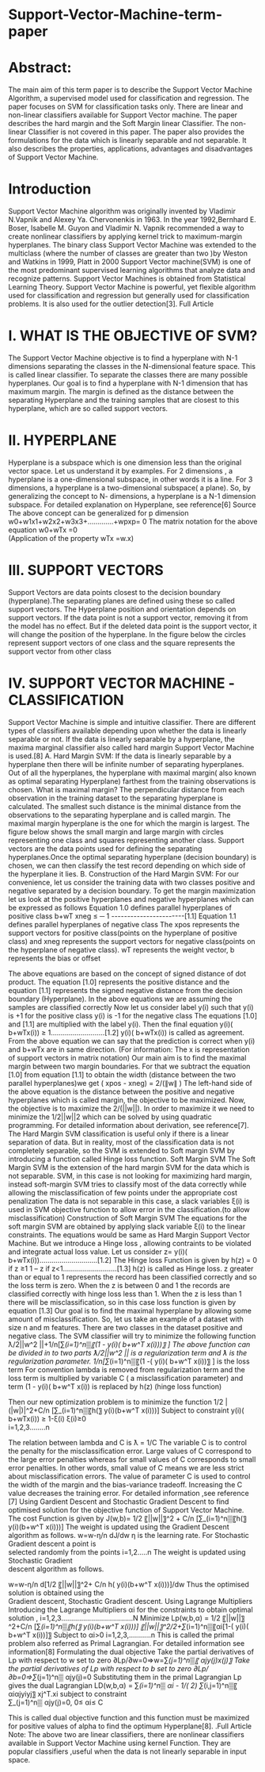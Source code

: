 # Support-Vector-Machine-term-paper
# Abstract: 
The main aim of this term paper is to describe the Support Vector Machine Algorithm, a supervised model used for classification and regression. The paper focuses on SVM for classification tasks only. There are linear and non-linear classifiers available for Support Vector machine. The paper  describes the hard margin and the Soft Margin linear Classifier. The non-linear Classifier is not covered in this paper. The paper also provides the formulations for the data which is linearly separable and not separable. It also describes the properties, applications, advantages and disadvantages of Support Vector Machine.
# Introduction
Support Vector Machine algorithm was originally invented by Vladimir N.Vapnik and Alexey Ya. Chervonenkis in 1963.  In the year 1992,Bernhard E. Boser, Isabelle M. Guyon and Vladimir N. Vapnik  recommended a way to create nonlinear classifiers by applying kernel trick to maximum-margin hyperplanes. The binary class Support Vector Machine was extended to the multiclass (where the number of classes are greater than two )by Weston and Watkins in 1999, Platt in  2000
Support Vector machine(SVM)  is one of the most predominant supervised learning algorithms that analyze data and recognize patterns. Support Vector Machines is obtained from Statistical Learning Theory. Support Vector Machine is powerful, yet flexible algorithm used for classification and regression but generally used for classification problems. It is also used for the outlier detection[3]. Full Article
# I.	WHAT IS THE OBJECTIVE OF SVM?
The Support Vector Machine objective is to find a hyperplane with N-1 dimensions separating the  classes in the N-dimensional feature space. This is called linear classifier. To separate the classes there are many possible hyperplanes. Our goal is to find a hyperplane with N-1 dimension  that has maximum margin. The margin is defined as the distance between the separating Hyperplane and the training samples that are closest to this hyperplane, 
which are so called support vectors. 
# II.	HYPERPLANE
Hyperplane is a subspace which is one dimension less than the original vector space. Let us understand it by examples. For 2 dimensions , a hyperplane is a one-dimensional subspace, in other words it is  a line. For 3 dimensions, a hyperplane is a two-dimensional subspace( a plane). So, by generalizing the concept to N- dimensions, a hyperplane is a N-1 dimension subspace. For detailed explanation on Hyperplane, see reference[6] Source
The above concept can be generalized for p dimension
      w0+w1x1+w2x2+w3x3+………….+wpxp= 0
The matrix notation for the above equation
w0+wTx   =0                                                                         
(Application of the property wTx =w.x)

# III.	SUPPORT VECTORS
Support Vectors are  data points closest to the decision boundary (hyperplane).The separating planes are defined using these so called support vectors. The Hyperplane position and orientation depends on support vectors. If the data point is not a support vector, removing it  from the model has no effect. But if the  deleted data point is the support vector, it will change the position of the hyperplane. In the figure below the circles represent support vectors of one class and the square represents the support vector from other class
# IV.	SUPPORT VECTOR MACHINE -CLASSIFICATION
Support Vector Machine is simple and intuitive classifier. There are different types of classifiers available depending upon whether the data is linearly separable or not. If the data is linearly separable by a hyperplane, the maxima marginal classifier also called hard margin Support Vector Machine is used.[8]
A.	Hard Margin SVM:
If the data is linearly separable by a hyperplane then there will be infinite number of  separating hyperplanes. Out of all the hyperplanes, the hyperplane with maximal margin( also known as optimal separating Hyperplane)  farthest from the training observations is chosen.
What is maximal margin?
The perpendicular distance from each  observation in the training dataset to the separating hyperplane is calculated. The smallest such distance is the minimal distance from the observations to the separating hyperplane and is called margin. The maximal margin hyperplane is the one for which the margin is largest. The figure below shows the small margin and large margin with circles representing one class and squares representing another class. Support vectors are the data points used for defining the separating hyperplanes.Once the optimal separating hyperplane (decision boundary) is chosen, we can then classify the test record depending on which side of the hyperplane it lies.
B.	 Construction of the Hard Margin SVM:
For our convenience, let us consider the training data with two classes positive and negative separated by a decision boundary. To get the margin maximization let us look at the positive hyperplanes and negative hyperplanes which can be expressed as follows
Equation 1.0 defines parallel hyperplanes of positive class
b+wT xneg  ≤  ─ 1  -----------------------[1.1]
Equation 1.1 defines parallel hyperplanes of negative class
The xpos represents the support vectors for positive class(points on the hyperplane of positive class) and xneg represents the support vectors for negative class(points on the hyperplane of negative class).  wT represents the weight vector, b represents the bias or offset

The above equations are based on the concept of signed distance of dot product. The equation [1.0] represents the positive distance and the equation [1.1] represents the signed negative distance from the decision boundary (Hyperplane).
In the above equations we are assuming the samples are classified correctly
Now let us consider label y(i) such that
y(i) is +1 for the positive class
y(i) is -1 for the negative class
The equations [1.0] and [1.1] are multiplied with the label y(i).
Then the final  equation 
y(i)( b+wTx(i)) ≥ 1………………………[1.2]
y(i)( b+wTx(i)) is called as agreement.
From the above equation we can say that the prediction is correct when y(i) and b+wTx are in same direction.
(For information: The x is representation of support vectors in matrix notation)
Our main aim is to find the maximal margin between two margin boundaries. For that we subtract the equation [1.0] from equation [1.1]  to obtain the width (distance between the two parallel hyperplanes)we get
( xpos - xneg) = 2/(∥w∥ )
The left-hand side of the above equation is the distance between the positive and negative hyperplanes which is  called margin, the objective to be maximized. Now, the objective is to maximize the 2/(||w||). In order to maximize it we need to minimize the 1/2||w||2  which can be solved by using quadratic programming.
For detailed information about derivation, see reference[7].
The Hard Margin SVM classification is useful only if there is a linear separation of data. But in reality, most of the classification data is not completely separable, so the SVM is extended to Soft margin SVM by introducing a function called Hinge loss function. 
	Soft Margin SVM
The Soft Margin SVM is the extension of the hard margin SVM for the data which is not separable. SVM, in this case is not looking for maximizing hard margin, instead soft-margin SVM tries to classify most of the data correctly while allowing the misclassification of few points under the appropriate cost penalization 
The  data is not separable in this case, a slack variables ξ(i)  is used in SVM objective function to allow error in the classification.(to allow misclassification)
	Construction of Soft Margin SVM
The equations for the soft margin SVM are obtained by applying slack variable ξ(i)  to the linear constraints. The equations would be same as Hard Margin Support Vector Machine. But we introduce a Hinge loss , allowing contraints to be violated and integrate actual loss value. Let us consider
z= y(i)( b+wTx(i))………………………..[1.2]
The Hinge loss Function is given by
h(z)  =   0 if   z ≥1
              1 – z if z<1…………………..….[1.3]
h(z)   is called as Hinge loss.
z greater than or equal to 1 represents the record has been classified correctly and so the loss term is zero. When the z is between 0 and 1 the records are classified correctly with hinge loss less than 1. When the z is less  than 1 there will be misclassification, so in this case loss function is given by equation [1.3]
Our goal is to find the maximal hyperplane by allowing some amount of misclassification. So, let us take an example of a dataset with size n and m features. There are two classes in the dataset positive and negative class. The SVM classifier will try to minimize the following function
ƛ/2||w^2 ||+1/n[∑_(i=1)^n▒〖(1 - y(i)( b+w^T x(i)))〗   ]
The above function can be divided in to two parts
ƛ/2||w^2 ||  is a regularization term and ƛ is the regularization parameter.
1/n[∑_(i=1)^n▒〖(1 -( y(i)( b+w^T x(i))〗   ] is the loss term 
For convention lambda is removed from regularization term and the loss term is multiplied by variable C ( a misclassification 
parameter) and  term (1 - y(i)( b+w^T x(i)) is replaced by h(z)  (hinge loss function)

Then our new optimization problem is to minimize the function
1/2 |(|w|)|^2+C/n  [∑_(i=1)^n▒〖h(〗  y(i)(b+w^T x(i)))]
Subject to constraint 
y(i)( b+wTx(i)) ≥ 1-ξ(i)              ξ(i)≥0   
i=1,2,3……..n
      
The relation between lambda and C is ƛ = 1/C
The variable C is to control the penalty for the misclassification error. Large values of C correspond to the large error penalties whereas for small values of C corresponds to small error penalties. In other words, small value of C means we are less strict about misclassification errors.  The value of parameter C  is used to control the width of the margin and the bias-variance tradeoff. Increasing the  C value decreases the training error. For detailed information ,see reference [7]
Using Gardient Descent and Stochastic Gradient Descent to find optimised solution for the objective function of Support Vector Machine.
The cost Function is given by 
J(w,b)= 1/2 〖||w||〗^2 +   C/n  [∑_(i=1)^n▒〖h(〗  y(i)(b+w^T x(i)))]
The weight is updated using the Gradient     Descent algorithm as follows.
w=w-η/n  dJ/dw
     η is the learning rate.
     For Stochastic Gradient descent a point is                                                                   
     selected randomly from the points i=1,2…..n
     The weight is updated using Stochastic Gradient     
     descent algorithm as follows.
     
w=w-η/n  d[1/2 〖||w||〗^2+ C/n  h( y(i)(b+w^T x(i)))]/dw
    Thus the optimised solution is obtained using the     
    Gradient descent, Stochastic Gradient descent. 
       Using Lagrange Multipliers
Introducing the Lagrange Multipliers αi for the constraints to obtain optimal solution ,          i=1,2,3………………………………N
Minimize Lp(w,b,α) =     1/2 〖||w||〗^2+C/n  [∑_(i=1)^n▒〖h(〗  y(i)(b+w^T x(i)))]
〖||w||〗^2/2+∑_(i=1)^n▒〖αi[1-( y(i)( b+w^T x(i))]〗 
Subject to αi>0 i=1,2,3,………..n
This is called the primal problem also referred as Primal Lagrangian. For detailed information see information[8]
Formulating the dual objective
Take the partial derivatives of Lp with respect to w set to zero
     ∂Lp/∂w=0=>w=∑_(j=1)^n▒〖 αjy(j)x(j)〗
Take the partial derivatives of Lp with respect to b set  to zero
∂Lp/∂b=0=>∑_(j=1)^n▒  αjy(j)=0
Substituting them in the primal Lagrangian Lp gives the dual Lagrangian
LD(w,b,α) = 
∑_(i=1)^n▒  αi -  1/( 2) ∑_(i,j=1)^n▒〖 αiαjyiyj〗 xj^T.xi
subject to constraint  
∑_(j=1)^n▒  αjy(j)=0,           0≤ αi≤ C 
 
This is called dual objective function and this function must be maximized for positive values of alpha to find the optimum Hyperplane[8]. .Full Article
Note: The above two are linear classifiers, there are nonlinear classifiers available in Support Vector Machine using kernel Function. They are popular classifiers ,useful when the data is not linearly separable in input space.

